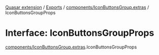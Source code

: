 [Quasar extension](../index.md) / [Exports](../modules.md) / [components/IconButtonsGroup.extras](../modules/components_IconButtonsGroup_extras.md) / IconButtonsGroupProps

# Interface: IconButtonsGroupProps

[components/IconButtonsGroup.extras](../modules/components_IconButtonsGroup_extras.md).IconButtonsGroupProps
